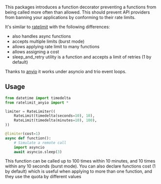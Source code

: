 This packages introduces a function decorator preventing a functions from being called more often than allowed.
This should prevent API providers from banning your applications by conforming to their rate limits.

It's similar to [ratelimit](https://pypi.org/project/ratelimit/) with the following differences:

- also handles async functions
- accepts multiple limits (burst mode)
- allows applying rate limit to many functions
- allows assigning a cost
- sleep_and_retry utility is a function and accepts a limit of retries (1 by default)

Thanks to [anyio](https://pypi.org/project/anyio/) it works under asyncio and trio event loops.

## Usage

```python
from datetime import timedelta
from ratelimit_anyio import *

limiter = RateLimiter((
    RateLimit(timedelta(seconds=10), 10),
    RateLimit(timedelta(minutes=10), 100),
))

@limiter(cost=1)
async def function():
    # Simulate a remote call
    import asyncio
    await asyncio.sleep(3)
```

This function can be called up to 100 times within 10 minutes, and 10 times within any 10 seconds (burst mode).
You can also declare functions cost (1 by default) which is useful when applying to more than one function, and they use the quota by different values